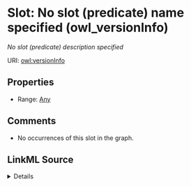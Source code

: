

# Slot: No slot (predicate) name specified (owl_versionInfo)


_No slot (predicate) description specified_







URI: [owl:versionInfo](http://www.w3.org/2002/07/owl#versionInfo)



<!-- no inheritance hierarchy -->








## Properties

* Range: [Any](../classes/Any.md)





## Comments

* No occurrences of this slot in the graph.



## LinkML Source

<details>

```yaml
name: owl_versionInfo
description: No slot (predicate) description specified
title: No slot (predicate) name specified
comments:
- No occurrences of this slot in the graph.
from_schema: fio-kg
rank: 1000
slot_uri: owl:versionInfo
alias: owl_versionInfo
range: Any

```
</details>